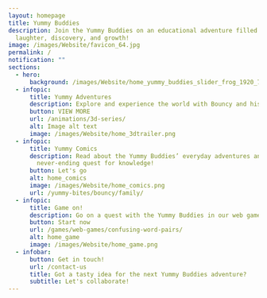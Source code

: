 ```yaml
---
layout: homepage
title: Yummy Buddies
description: Join the Yummy Buddies on an educational adventure filled with
  laughter, discovery, and growth!
image: /images/Website/favicon_64.jpg
permalink: /
notification: ""
sections:
  - hero:
      background: /images/Website/home_yummy_buddies_slider_frog_1920_720.jpg
  - infopic:
      title: Yummy Adventures
      description: Explore and experience the world with Bouncy and his friends!
      button: VIEW MORE
      url: /animations/3d-series/
      alt: Image alt text
      image: /images/Website/home_3dtrailer.png
  - infopic:
      title: Yummy Comics
      description: Read about the Yummy Buddies’ everyday adventures and their
        never-ending quest for knowledge!
      button: Let's go
      alt: home_comics
      image: /images/Website/home_comics.png
      url: /yummy-bites/bouncy/family/
  - infopic:
      title: Game on!
      description: Go on a quest with the Yummy Buddies in our web game series on SLS!
      button: Start now
      url: /games/web-games/confusing-word-pairs/
      alt: home_game
      image: /images/Website/home_game.png
  - infobar:
      button: Get in touch!
      url: /contact-us
      title: Got a tasty idea for the next Yummy Buddies adventure?
      subtitle: Let's collaborate!
---
```

